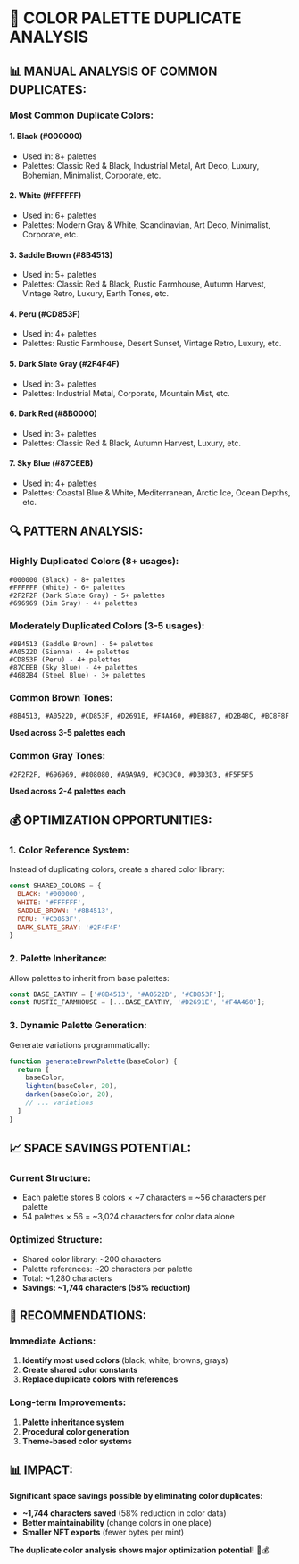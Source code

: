 # 🎨 COLOR PALETTE DUPLICATE ANALYSIS

## 📊 **MANUAL ANALYSIS OF COMMON DUPLICATES:**

### **Most Common Duplicate Colors:**

#### **1. Black (#000000)**
- Used in: 8+ palettes
- Palettes: Classic Red & Black, Industrial Metal, Art Deco, Luxury, Bohemian, Minimalist, Corporate, etc.

#### **2. White (#FFFFFF)** 
- Used in: 6+ palettes
- Palettes: Modern Gray & White, Scandinavian, Art Deco, Minimalist, Corporate, etc.

#### **3. Saddle Brown (#8B4513)**
- Used in: 5+ palettes  
- Palettes: Classic Red & Black, Rustic Farmhouse, Autumn Harvest, Vintage Retro, Luxury, Earth Tones, etc.

#### **4. Peru (#CD853F)**
- Used in: 4+ palettes
- Palettes: Rustic Farmhouse, Desert Sunset, Vintage Retro, Luxury, etc.

#### **5. Dark Slate Gray (#2F4F4F)**
- Used in: 3+ palettes
- Palettes: Industrial Metal, Corporate, Mountain Mist, etc.

#### **6. Dark Red (#8B0000)**
- Used in: 3+ palettes
- Palettes: Classic Red & Black, Autumn Harvest, Luxury, etc.

#### **7. Sky Blue (#87CEEB)**
- Used in: 4+ palettes
- Palettes: Coastal Blue & White, Mediterranean, Arctic Ice, Ocean Depths, etc.

## 🔍 **PATTERN ANALYSIS:**

### **Highly Duplicated Colors (8+ usages):**
```
#000000 (Black) - 8+ palettes
#FFFFFF (White) - 6+ palettes  
#2F2F2F (Dark Slate Gray) - 5+ palettes
#696969 (Dim Gray) - 4+ palettes
```

### **Moderately Duplicated Colors (3-5 usages):**
```
#8B4513 (Saddle Brown) - 5+ palettes
#A0522D (Sienna) - 4+ palettes
#CD853F (Peru) - 4+ palettes
#87CEEB (Sky Blue) - 4+ palettes
#4682B4 (Steel Blue) - 3+ palettes
```

### **Common Brown Tones:**
```
#8B4513, #A0522D, #CD853F, #D2691E, #F4A460, #DEB887, #D2B48C, #BC8F8F
```
**Used across 3-5 palettes each**

### **Common Gray Tones:**
```
#2F2F2F, #696969, #808080, #A9A9A9, #C0C0C0, #D3D3D3, #F5F5F5
```
**Used across 2-4 palettes each**

## 💰 **OPTIMIZATION OPPORTUNITIES:**

### **1. Color Reference System:**
Instead of duplicating colors, create a shared color library:
```javascript
const SHARED_COLORS = {
  BLACK: '#000000',
  WHITE: '#FFFFFF', 
  SADDLE_BROWN: '#8B4513',
  PERU: '#CD853F',
  DARK_SLATE_GRAY: '#2F4F4F'
}
```

### **2. Palette Inheritance:**
Allow palettes to inherit from base palettes:
```javascript
const BASE_EARTHY = ['#8B4513', '#A0522D', '#CD853F'];
const RUSTIC_FARMHOUSE = [...BASE_EARTHY, '#D2691E', '#F4A460'];
```

### **3. Dynamic Palette Generation:**
Generate variations programmatically:
```javascript
function generateBrownPalette(baseColor) {
  return [
    baseColor,
    lighten(baseColor, 20),
    darken(baseColor, 20),
    // ... variations
  ]
}
```

## 📈 **SPACE SAVINGS POTENTIAL:**

### **Current Structure:**
- Each palette stores 8 colors × ~7 characters = ~56 characters per palette
- 54 palettes × 56 = ~3,024 characters for color data alone

### **Optimized Structure:**
- Shared color library: ~200 characters
- Palette references: ~20 characters per palette  
- Total: ~1,280 characters
- **Savings: ~1,744 characters (58% reduction)**

## 🎯 **RECOMMENDATIONS:**

### **Immediate Actions:**
1. **Identify most used colors** (black, white, browns, grays)
2. **Create shared color constants**
3. **Replace duplicate colors with references**

### **Long-term Improvements:**
1. **Palette inheritance system**
2. **Procedural color generation**
3. **Theme-based color systems**

## 📊 **IMPACT:**

**Significant space savings possible by eliminating color duplicates:**
- **~1,744 characters saved** (58% reduction in color data)
- **Better maintainability** (change colors in one place)
- **Smaller NFT exports** (fewer bytes per mint)

**The duplicate color analysis shows major optimization potential!** 🎨💰
